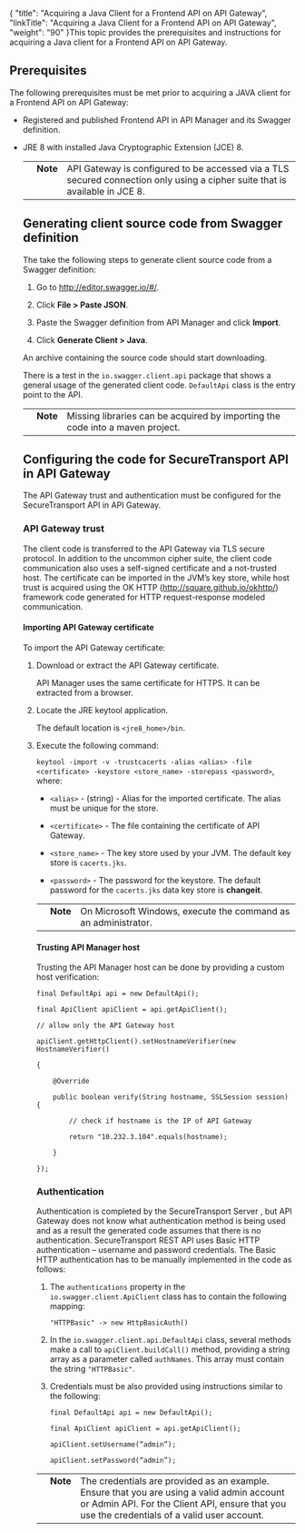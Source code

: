 {
    "title": "Acquiring a Java Client for a Frontend API on API Gateway",
    "linkTitle": "Acquiring a Java Client for a Frontend API on API Gateway",
    "weight": "90"
}This topic provides the prerequisites and instructions for acquiring a Java client for a Frontend API on API Gateway.

## Prerequisites

The following prerequisites must be met prior to acquiring a JAVA client for a Frontend API on API Gateway:

-   Registered and published Frontend API in API Manager and its Swagger definition.

-   JRE 8 with installed Java Cryptographic Extension (JCE) 8.  
    

    <table cellpadding="0" cellspacing="0">
   <col/>
   <col/>
   <col/>
      <tr>
         <td valign="top">         </td>
         <td valign="top"><span><b>Note</b></span>
         </td>
         <td data-mc-autonum="&lt;b&gt;Note&lt;/b&gt;" valign="top">API Gateway is configured to be accessed via a TLS secured connection only using a cipher suite that is available in JCE 8.         </td>
      </tr>
</table>

## Generating client source code from Swagger definition

The take the following steps to generate client source code from a Swagger definition:

1.  Go to <http://editor.swagger.io/#/>.
2.  Click **File > Paste JSON**.
3.  Paste the Swagger definition from API Manager and click **Import**.
4.  Click **Generate Client > Java**.

An archive containing the source code should start downloading.

There is a test in the `io.swagger.client.api` package that shows a general usage of the generated client code. `DefaultApi` class is the entry point to the API.

<table cellpadding="0" cellspacing="0">
   <col/>
   <col/>
   <col/>
      <tr>
         <td valign="top">         </td>
         <td valign="top"><span><b>Note</b></span>
         </td>
         <td data-mc-autonum="&lt;b&gt;Note&lt;/b&gt;" valign="top">Missing libraries can be acquired by importing the code into a maven project.         </td>
      </tr>
</table>

## Configuring the code for SecureTransport API in API Gateway

The API Gateway trust and authentication must be configured for the SecureTransport API in API Gateway.

### API Gateway trust

The client code is transferred to the API Gateway via TLS secure protocol. In addition to the uncommon cipher suite, the client code communication also uses a self-signed certificate and a not-trusted host. The certificate can be imported in the JVM’s key store, while host trust is acquired using the OK HTTP (<http://square.github.io/okhttp/>) framework code generated for HTTP request-response modeled communication.

#### Importing API Gateway certificate

To import the API Gateway certificate:

1.  Download or extract the API Gateway certificate.  
    API Manager uses the same certificate for HTTPS. It can be extracted from a browser.

2.  Locate the JRE keytool application.  
    The default location is `<jre8_home>/bin`.

3.  Execute the following command:  
    `keytool -import -v -trustcacerts -alias <alias> -file <certificate> -keystore <store_name> -storepass <password>`, where:

    -   `<alias>` - (string) - Alias for the imported certificate. The alias must be unique for the store.
    -   `<certificate>` - The file containing the certificate of API Gateway.
    -   `<store_name>` - The key store used by your JVM. The default key store is `cacerts.jks`.
    -   `<password>` - The password for the keystore. The default password for the `cacerts.jks` data key store is **changeit**.

      
    

    <table cellpadding="0" cellspacing="0">
   <col/>
   <col/>
   <col/>
      <tr>
         <td valign="top">         </td>
         <td valign="top"><span><b>Note</b></span>
         </td>
         <td data-mc-autonum="&lt;b&gt;Note&lt;/b&gt;" valign="top">On Microsoft Windows, execute the command as an administrator.         </td>
      </tr>
</table>

#### Trusting API Manager host

Trusting the API Manager host can be done by providing a custom host verification:

    final DefaultApi api = new DefaultApi();
    final ApiClient apiClient = api.getApiClient();
    // allow only the API Gateway host
    apiClient.getHttpClient().setHostnameVerifier(new HostnameVerifier()
    {
        @Override
        public boolean verify(String hostname, SSLSession session) {
            // check if hostname is the IP of API Gateway
            return "10.232.3.104".equals(hostname);
        }
    });

### Authentication

Authentication is completed by the SecureTransport Server , but API Gateway does not know what authentication method is being used and as a result the generated code assumes that there is no authentication. SecureTransport REST API uses Basic HTTP authentication – username and password credentials. The Basic HTTP authentication has to be manually implemented in the code as follows:

1.  The `authentications` property in the `io.swagger.client.ApiClient` class has to contain the following mapping:  
    `"HTTPBasic" -> new HttpBasicAuth()`

2.  In the `io.swagger.client.api.DefaultApi` class, several methods make a call to `apiClient.buildCall()` method, providing a string array as a parameter called `authNames`. This array must contain the string `"HTTPBasic"`.

3.  Credentials must be also provided using instructions similar to the following:  
    

        final DefaultApi api = new DefaultApi();
        final ApiClient apiClient = api.getApiClient();
        apiClient.setUsername(“admin”);
        apiClient.setPassword(“admin”);

<table cellpadding="0" cellspacing="0">
   <col/>
   <col/>
   <col/>
      <tr>
         <td valign="top">         </td>
         <td valign="top"><span><b>Note</b></span>
         </td>
         <td data-mc-autonum="&lt;b&gt;Note&lt;/b&gt;" valign="top">The credentials are provided as an example. Ensure that you are using a valid admin account or Admin API. For the Client API, ensure that you use the credentials of a valid user account.         </td>
      </tr>
</table>

